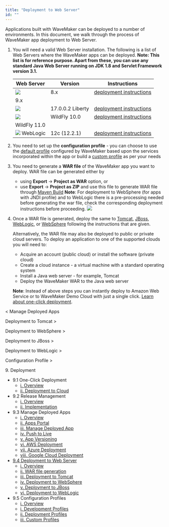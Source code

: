 ```yaml
---
title: "Deployment to Web Server"
id: ""
---
```


Applications built with WaveMaker can be deployed to a number of environments. In this document, we walk through the process of WaveMaker app deployment to Web Server.

1. You will need a valid Web Server installation. The following is a list of Web Servers where the WaveMaker apps can be deployed. **Note: This list is for reference purpose. Apart from these, you can use any standard Java Web Server running on JDK 1.8 and Servlet Framework version 3.1.**
    
    | **Web Server** | **Version** | **Instructions** |
    | --- | --- | --- |
    | [![](../assets/tomcat.jpg)](../assets/tomcat.jpg) | 8.x | [deployment instructions](/learn/how-tos/wavemaker-application-deployment-tomcat/) |
    | 9.x |
    | [![](../assets/websphere.png)](../assets/websphere.png) | 17.0.0.2 Liberty | [deployment instructions](/learn/how-tos/wavemaker-application-deployment-websphere-liberty-profile/) |
    | [![](../assets/jboss.png)](../assets/jboss.png) | WildFly 10.0 | [deployment instructions](/learn/how-tos/wavemaker-application-deployment-jboss/) |
    | WildFly 11.0 |
    | [![](../assets/weblogic.png)](../assets/weblogic.png) WebLogic | 12c (12.2.1) | [deployment instructions](/learn/how-tos/wavemaker-application-deployment-weblogic-application-server/) |
    
2. You need to set up the **configuration profile** - you can choose to use the [default profile](/learn/app-development/deployment/configuration-profiles/) configured by WaveMaker based upon the services incorporated within the app or build a [custom profile](/learn/app-development/deployment/configuration-profiles/#custom-profile) as per your needs
3. You need to generate a **WAR file** of the WaveMaker app you want to deploy. WAR file can be generated either by
    - using **Export** -> **Project as WAR** option, or
    - use **Export** -> **Project as ZIP** and use this file to generate WAR file through [Maven Build](https://maven.apache.org/) **Note**: For deployment to WebSphere (for apps with JNDI profile) and to WebLogic there is a pre-processing needed before generating the war file, check the corresponding deployment instructions before proceeding. [![](../assets/deploy_web.png)](../assets/deploy_web.png)
4. Once a WAR file is generated, deploy the same to [Tomcat](/learn/how-tos/wavemaker-application-deployment-tomcat/), [JBoss](/learn/how-tos/wavemaker-application-deployment-jboss/), [WebLogic](/learn/how-tos/wavemaker-application-deployment-weblogic-application-server/), or [WebSphere](/learn/how-tos/wavemaker-application-deployment-websphere-liberty-profile/) following the instructions that are given.
    
    Alternatively, the WAR file may also be deployed to public or private cloud servers. To deploy an application to one of the supported clouds you will need to:
    
    - Acquire an account (public cloud) or install the software (private cloud)
    - Create a cloud instance - a virtual machine with a standard operating system
    - Install a Java web server - for example, Tomcat
    - Deploy the WaveMaker WAR to the Java web server
    
    **Note**: Instead of above steps you can instantly deploy to Amazon Web Service or to WaveMaker Demo Cloud with just a single click. [Learn about one-click deployment](/learn/app-development/deployment/one-click-deployment/).
    

< Manage Deployed Apps

Deployment to Tomcat >

Deployment to WebSphere >

Deployment to JBoss >

Deployment to WebLogic >

Configuration Profile >

9\. Deployment

- 9.1 One-Click Deployment
    - [i. Overview](/learn/app-development/deployment/one-click-deployment/)
    - [ii. Deployment to Cloud](/learn/app-development/deployment/one-click-deployment/#cloud-deployment)
- 9.2 Release Management
    - [i. Overview](/learn/app-development/deployment/release-management/)
    - [ii. Implementation](/learn/app-development/deployment/release-management/#working)
- 9.3 Manage Deployed Apps
    - [i. Overview](/learn/app-development/deployment/manage-deployed-apps/)
    - [ii. Apps Portal](/learn/app-development/deployment/manage-deployed-apps/#apps-portal)
    - [iii. Manage Deployed App](/learn/app-development/deployment/manage-deployed-apps/#manage-deployed-app)
    - [iv. Push to Live](/learn/app-development/deployment/manage-deployed-apps/#push-to-live)
    - [v. App Versioning](/learn/app-development/deployment/manage-deployed-apps/#versioning)
    - [vi. AWS Deployment](/learn/app-development/deployment/deployment-to-aws/)
    - [vii. Azure Deployment](/learn/app-development/deployment/deployment-to-azure/)
    - [viii. Google Cloud Deployment](/learn/app-development/deployment/deployment-google-cloud/)
- [9.4 Deployment to Web Server](#)
    - [i. Overview](#)
    - [ii. WAR file generation](#war-file-generation)
    - [iii. Deployment to Tomcat](/learn/how-tos/wavemaker-application-deployment-tomcat/)
    - [iv. Deployment to WebSphere](/learn/how-tos/wavemaker-application-deployment-websphere-liberty-profile/)
    - [v. Deployment to JBoss](/learn/how-tos/wavemaker-application-deployment-jboss/)
    - [vi. Deployment to WebLogic](/learn/how-tos/wavemaker-application-deployment-weblogic-application-server/)
- 9.5 Configuration Profiles
    - [i. Overview](/learn/app-development/deployment/configuration-profiles/)
    - [i. Development Profiles](/learn/app-development/deployment/configuration-profiles/#dev-profile)
    - [ii. Deployment Profiles](/learn/app-development/deployment/configuration-profiles/#deploy-profile)
    - [iii. Custom Profiles](/learn/app-development/deployment/configuration-profiles/#custom-profile)
